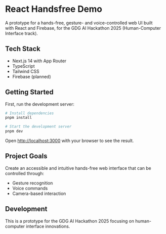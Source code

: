 # React Handsfree Demo

A prototype for a hands-free, gesture- and voice-controlled web UI built with React and Firebase, for the GDG AI Hackathon 2025 (Human-Computer Interface track).

## Tech Stack

- Next.js 14 with App Router
- TypeScript
- Tailwind CSS
- Firebase (planned)

## Getting Started

First, run the development server:

```bash
# Install dependencies
pnpm install

# Start the development server
pnpm dev
```

Open [http://localhost:3000](http://localhost:3000) with your browser to see the result.

## Project Goals

Create an accessible and intuitive hands-free web interface that can be controlled through:
- Gesture recognition
- Voice commands
- Camera-based interaction

## Development

This is a prototype for the GDG AI Hackathon 2025 focusing on human-computer interface innovations.
